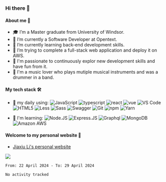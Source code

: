 ### Hi there 👋
#### About me 🧑
- 🎓 I’m a Master graduate from University of Windsor.
- 🏢 I’m currently a Software Developer at Opentext.
- 📖 I’m currently learning back-end development skills.
- 🤔 I’m trying to complete a full-stack web application and deploy it on AWS.
- 🥇 I'm passionate to continuously explor new development skills and have fun from it.
- 🎸 I'm a music lover who plays mutiple musical instruments and was a drummer in a band.

#### My tech stack 🛠
- 🚀 my daily using:
  ![JavaScript](https://img.shields.io/badge/-JavaScript-black?style=plastic&logo=javascript)
  ![typescript](https://img.shields.io/badge/-typescript-black?style=plastic&logo=typescript)
  ![react](https://img.shields.io/badge/-react-lightgrey?style=plastic&logo=react)
  ![vue](https://img.shields.io/badge/-vue-lightgrey?style=plastic&logo=Vue.js)
  ![VS Code](https://img.shields.io/badge/-VS%20Code-007ACC?style=plastic&logo=visual-studio-code)
  ![HTML5](https://img.shields.io/badge/-html-green?style=plastic&logo=HTML5)
  ![Less](https://img.shields.io/badge/-Less-orange?style=plastic&logo=Less)
  ![Sass](https://img.shields.io/badge/-Sass-yellowgreen?style=plastic&logo=Sass)
  ![Swagger](https://img.shields.io/badge/-Swagger-yellow?style=plastic&logo=Swagger)
  ![Git](https://img.shields.io/badge/-git-black?style=plastic&logo=Git)
  ![npm](https://img.shields.io/badge/-npm-yellow?style=plastic&logo=npm)
  ![Yarn](https://img.shields.io/badge/-yarn-blue?style=plastic&logo=Yarn)  
  
- 💪 I'm learning:
  ![Node.JS](https://img.shields.io/badge/-Node.JS-black?style=plastic&logo=Node.js)
  ![Express.JS](https://img.shields.io/badge/-Express.JS-c7b198?style=plastic&logo=Express)
  ![Graphql](https://img.shields.io/badge/-Graphql-E10098?style=plastic&logo=Graphql)
  ![MongoDB](https://img.shields.io/badge/-MongoDB-black?style=plastic&logo=mongodb)
  ![Amazon AWS](https://img.shields.io/badge/Amazon%20AWS-232F3E?style=plastic&logo=amazon-aws)  
  
#### Welcome to my personal website 🎨
- [Jiaxiu Li's personal website](https://www.coder-lijiaxiu.com)

![](https://github-readme-stats.vercel.app/api?username=jiaxiuli)

<!--START_SECTION:waka-->

```txt
From: 22 April 2024 - To: 29 April 2024

No activity tracked
```

<!--END_SECTION:waka-->
